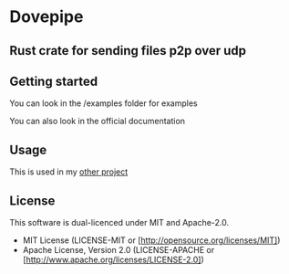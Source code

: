 # Dovepipe

## Rust crate for sending files p2p over udp

## Getting started

You can look in the /examples folder for examples

You can also look in the official documentation

## Usage

This is used in my [other project](https://github.com/dojje/mork)

## License

This software is dual-licenced under MIT and Apache-2.0.

- MIT License (LICENSE-MIT or [http://opensource.org/licenses/MIT])
- Apache License, Version 2.0 (LICENSE-APACHE or [http://www.apache.org/licenses/LICENSE-2.0])
